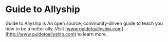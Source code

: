# Guide to Allyship
Guide to Allyship is An open source, community-driven guide to teach you how to be a better ally. Visit [www.guidetoallyship.com](http://www.guidetoallyship.com) to learn more.
